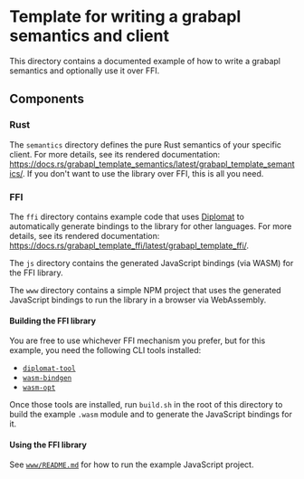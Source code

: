 # Template for writing a grabapl semantics and client

This directory contains a documented example of how to write a grabapl semantics and optionally use it over FFI.

## Components

### Rust

The `semantics` directory defines the pure Rust semantics of your specific client.
For more details, see its rendered documentation: https://docs.rs/grabapl_template_semantics/latest/grabapl_template_semantics/.
If you don't want to use the library over FFI, this is all you need.

### FFI

The `ffi` directory contains example code that uses [Diplomat](https://github.com/rust-diplomat/diplomat/) to automatically
generate bindings to the library for other languages.
For more details, see its rendered documentation: https://docs.rs/grabapl_template_ffi/latest/grabapl_template_ffi/.

The `js` directory contains the generated JavaScript bindings (via WASM) for the FFI library.

The `www` directory contains a simple NPM project that uses the generated JavaScript bindings to run the library in a browser via WebAssembly.

#### Building the FFI library

You are free to use whichever FFI mechanism you prefer, but for this example, you need the following CLI tools installed:
- [`diplomat-tool`](https://github.com/rust-diplomat/diplomat?tab=readme-ov-file#installation)
- [`wasm-bindgen`](https://github.com/wasm-bindgen/wasm-bindgen?tab=readme-ov-file#install-wasm-bindgen-cli)
- [`wasm-opt`](https://github.com/WebAssembly/binaryen#tools)

Once those tools are installed, run `build.sh` in the root of this directory to build the example `.wasm` module and to generate the JavaScript bindings for it.

#### Using the FFI library

See [`www/README.md`](www/README.md) for how to run the example JavaScript project.